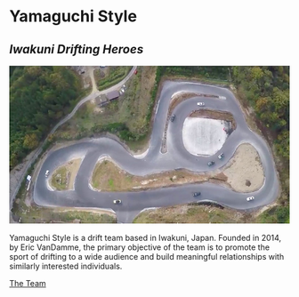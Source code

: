 # Yamaguchi Style
## _Iwakuni Drifting Heroes_
![Alt text](Track_Arial-View-768x432.jpg "Hadashi Tengoku, the home of Yamaguchi Style")

Yamaguchi Style is a drift team based in Iwakuni, Japan. Founded in 2014, by Eric VanDamme, the primary objective of the team is to promote the sport of drifting to a wide audience and build meaningful relationships with similarly interested individuals.

[The Team](bio.md)
